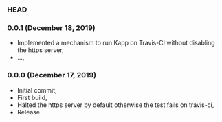 ### HEAD

### 0.0.1 (December 18, 2019)

  * Implemented a mechanism to run Kapp on Travis-CI without disabling the https server,
  * ...,


### 0.0.0 (December 17, 2019)

  * Initial commit,
  * First build,
  * Halted the https server by default otherwise the test fails on travis-ci,
  * Release.
